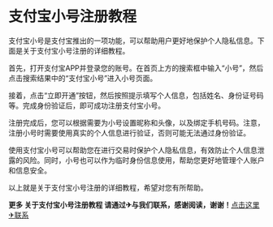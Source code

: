 # 支付宝小号注册教程

支付宝小号是支付宝推出的一项功能，可以帮助用户更好地保护个人隐私信息。下面是关于支付宝小号注册的详细教程。

首先，打开支付宝APP并登录您的账号。在首页上方的搜索框中输入“小号”，然后点击搜索结果中的“支付宝小号”进入小号页面。

接着，点击“立即开通”按钮，然后按照提示填写个人信息，包括姓名、身份证号码等。完成身份验证后，即可成功注册支付宝小号。

注册完成后，您可以根据需要为小号设置昵称和头像，以及绑定手机号码。注意，注册小号时需要使用真实的个人信息进行验证，否则可能无法通过身份验证。

使用支付宝小号可以帮助您在进行交易时保护个人隐私信息，有效防止个人信息泄露的风险。同时，小号也可以作为临时身份信息使用，帮助您更好地管理个人账户和信息安全。

以上就是关于支付宝小号注册的详细教程，希望对您有所帮助。

**更多 关于支付宝小号注册教程 请通过✈与我们联系，感谢阅读，谢谢！**[点击这里✈联系](https://t.me/LM999bot)